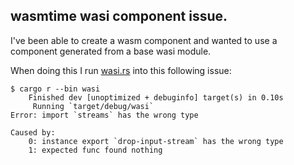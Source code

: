 ## wasmtime wasi component issue.
I've been able to create a wasm component and wanted to use a component
generated from a base wasi module.

When doing this I run [wasi.rs] into this following issue:
```console
$ cargo r --bin wasi
    Finished dev [unoptimized + debuginfo] target(s) in 0.10s
     Running `target/debug/wasi`
Error: import `streams` has the wrong type

Caused by:
    0: instance export `drop-input-stream` has the wrong type
    1: expected func found nothing
```

[wasm.rs]: https://github.com/danbev/learning-wasi/blob/master/wasmtime-example/wasmtime/src/wasm.rs
[wasi.rs]: https://github.com/danbev/learning-wasi/blob/master/wasmtime-example/wasmtime/src/wasi.rs
